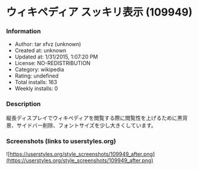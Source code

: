 # ウィキペディア スッキリ表示 (109949)

### Information
- Author: tar xfvz (unknown)
- Created at: unknown
- Updated at: 1/31/2015, 1:07:20 PM
- License: NO-REDISTRIBUTION
- Category: wikipedia
- Rating: undefined
- Total installs: 163
- Weekly installs: 0


### Description
縦長ディスプレイでウィキペディアを閲覧する際に閲覧性を上げるために黒背景、サイドバー削除、フォントサイズを少し大きくしています。


### Screenshots (links to userstyles.org)
![https://userstyles.org/style_screenshots/109949_after.png](https://userstyles.org/style_screenshots/109949_after.png)



